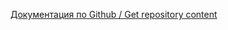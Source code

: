 
[Документация по Github / Get repository content](https://docs.github.com/ru/rest/repos/contents?apiVersion=2022-11-28#get-repository-content)
